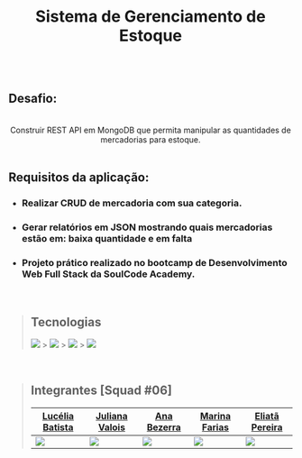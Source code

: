 <div align="center">
<h1>Sistema de Gerenciamento de Estoque</h1>
</div>
<br/>
<br/>

## Desafio:

<br/>
<div align="center">
Construir REST API em MongoDB que permita manipular as quantidades de mercadorias para estoque.
</div>

<br/>

## Requisitos da aplicação:

- ### Realizar CRUD de mercadoria com sua categoria.
- ### Gerar relatórios em JSON mostrando quais mercadorias estão em: baixa quantidade e em falta

- ### Projeto prático realizado no bootcamp de Desenvolvimento Web Full Stack da SoulCode Academy.

<br/>

> ## Tecnologias
>
> ![](https://img.shields.io/badge/Node.js-339933?style=for-the-badge&logo=nodedotjs&logoColor=white) > ![](https://img.shields.io/badge/Express.js-000000?style=for-the-badge&logo=express&logoColor=white) > ![](https://img.shields.io/badge/Mongoose.js-f0772b?style=for-the-badge&logo=handlebarsdotjs&logoColor=black) > ![](https://img.shields.io/badge/MongoDB-4EA94B?style=for-the-badge&logo=mongodb&logoColor=white)

<br/>

> ## Integrantes [Squad #06]
>
> | [Lucélia Batista](https://github.com/Luceliabatista)      | [Juliana Valois](https://github.com/JulianaVValois)       | [Ana Bezerra](https://github.com/Anaglebia)               | [Marina Farias](https://github.com/amarinafarias)         | [Eliatã Pereira](https://github.com/TamPereira)                |
> | --------------------------------------------------------- | --------------------------------------------------------- | --------------------------------------------------------- | --------------------------------------------------------- | -------------------------------------------------------------- |
> | ![](https://avatars.githubusercontent.com/u/86496770?v=4) | ![](https://avatars.githubusercontent.com/u/94149414?v=4) | ![](https://avatars.githubusercontent.com/u/53240639?v=4) | ![](https://avatars.githubusercontent.com/u/94215132?v=4) | ![](https://avatars.githubusercontent.com/u/89050340?v=4) |
